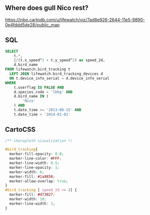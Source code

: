 ## Where does gull Nico rest?

<https://inbo.cartodb.com/u/lifewatch/viz/7ad8e926-2644-11e5-9890-0e4fddd5de28/public_map>

## SQL

```SQL
SELECT
    t.*,
    |/(t.x_speed^2 + t.y_speed^2) as speed_2d,
    d.bird_name
FROM lifewatch.bird_tracking t
  LEFT JOIN lifewatch.bird_tracking_devices d
  ON t.device_info_serial = d.device_info_serial
WHERE
    t.userflag IS FALSE AND
    d.species_code = 'lbbg' AND
    d.bird_name IN (
        'Nico'
    ) AND
    t.date_time >= '2013-08-15' AND
    t.date_time < '2014-01-01'
```

## CartoCSS

```CSS
/** choropleth visualization */

#bird_tracking{
  marker-fill-opacity: 0.8;
  marker-line-color: #FFF;
  marker-line-width: 0.5;
  marker-line-opacity: 1;
  marker-width: 6;
  marker-fill: #1a9850;
  marker-allow-overlap: true;
}
#bird_tracking [ speed_2d <= 2] {
  marker-fill: #d73027;
  marker-width: 10;
  marker-line-width: 1;
}
```
